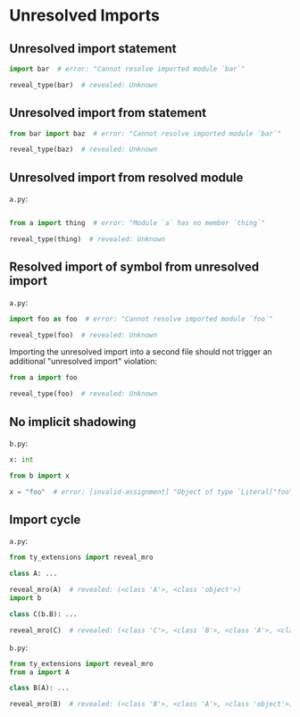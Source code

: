 # Unresolved Imports

## Unresolved import statement

```py
import bar  # error: "Cannot resolve imported module `bar`"

reveal_type(bar)  # revealed: Unknown
```

## Unresolved import from statement

```py
from bar import baz  # error: "Cannot resolve imported module `bar`"

reveal_type(baz)  # revealed: Unknown
```

## Unresolved import from resolved module

`a.py`:

```py
```

```py
from a import thing  # error: "Module `a` has no member `thing`"

reveal_type(thing)  # revealed: Unknown
```

## Resolved import of symbol from unresolved import

`a.py`:

```py
import foo as foo  # error: "Cannot resolve imported module `foo`"

reveal_type(foo)  # revealed: Unknown
```

Importing the unresolved import into a second file should not trigger an additional "unresolved
import" violation:

```py
from a import foo

reveal_type(foo)  # revealed: Unknown
```

## No implicit shadowing

`b.py`:

```py
x: int
```

```py
from b import x

x = "foo"  # error: [invalid-assignment] "Object of type `Literal["foo"]"
```

## Import cycle

`a.py`:

```py
from ty_extensions import reveal_mro

class A: ...

reveal_mro(A)  # revealed: (<class 'A'>, <class 'object'>)
import b

class C(b.B): ...

reveal_mro(C)  # revealed: (<class 'C'>, <class 'B'>, <class 'A'>, <class 'object'>)
```

`b.py`:

```py
from ty_extensions import reveal_mro
from a import A

class B(A): ...

reveal_mro(B)  # revealed: (<class 'B'>, <class 'A'>, <class 'object'>)
```
